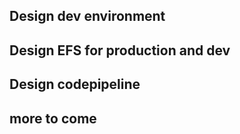 ## Design dev environment
## Design EFS for production and dev
## Design codepipeline
## more to come